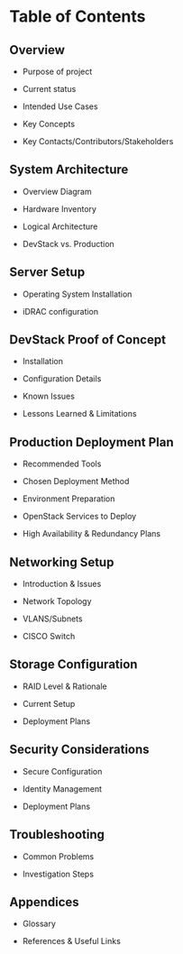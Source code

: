 # Table of Contents 

## Overview 

- Purpose of project 

- Current status 

- Intended Use Cases 

- Key Concepts 

- Key Contacts/Contributors/Stakeholders 

## System Architecture 

- Overview Diagram 

- Hardware Inventory 

- Logical Architecture 

- DevStack vs. Production 

## Server Setup 

- Operating System Installation 

- iDRAC configuration 

## DevStack Proof of Concept 

- Installation 

- Configuration Details 

- Known Issues 

- Lessons Learned & Limitations 

## Production Deployment Plan 

- Recommended Tools 

- Chosen Deployment Method 

- Environment Preparation 

- OpenStack Services to Deploy 

- High Availability & Redundancy Plans 

## Networking Setup 

- Introduction & Issues 

- Network Topology 

- VLANS/Subnets 

- CISCO Switch 

## Storage Configuration 

- RAID Level & Rationale 

- Current Setup 

- Deployment Plans 

## Security Considerations 

- Secure Configuration 

- Identity Management 

- Deployment Plans 

## Troubleshooting 

- Common Problems 

- Investigation Steps 

## Appendices 

- Glossary 

- References & Useful Links 

 